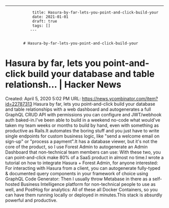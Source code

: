 ---
                title: Hasura-by-far-lets-you-point-and-click-build-your
                date: 2021-01-01    
                draft: true
                tags: []
               ---


            # Hasura-by-far-lets-you-point-and-click-build-your

# Hasura by far, lets you point-and-click build your database and table relationsh... | Hacker News
Created: April 5, 2020 5:02 PM
URL: https://news.ycombinator.com/item?id=22787313
Hasura by far, lets you point-and-click build your database and table relationships with a web dashboard and autogenerates a full GraphQL CRUD API with permissions you can configure and JWT/webhook auth baked-in.I've been able to build in a weekend no-code what would've taken my team weeks or months to build by hand, even with something as productive as Rails.It automates the boring stuff and you just have to write single endpoints for custom business logic, like "send a welcome email on sign-up" or "process a payment".It has a database viewer, but it's not the core of the product, so I use Forest Admin to autogenerate an Admin Dashboard that non-technical team members can use:
With these two, you can point-and-click make 80% of a SaaS product in almost no time.I wrote a tutorial on how to integrate Hasura + Forest Admin, for anyone interested:
For interacting with Hasura from a client, you can autogenerate fully-typed & documented query components in your framework of choice using GraphQL Code Generator:
Then I usually throw Metabase in there as a self-hosted Business Intelligence platform for non-technical people to use as well, and PostHog for analytics:
All of these all Docker Containers, so you can have them running locally or deployed in minutes.This stack is absurdly powerful and productive.